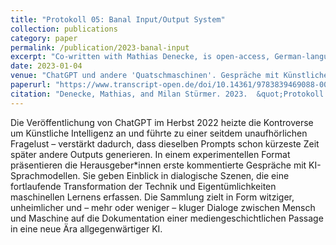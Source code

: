 ```yaml
---
title: "Protokoll 05: Banal Input/Output System"
collection: publications
category: paper
permalink: /publication/2023-banal-input
excerpt: "Co-written with Mathias Denecke, is open-access, German-language paper contributes to an experimental collection that aims to document the passage in media history into a new era of ubiquitous AI."
date: 2023-01-04
venue: "ChatGPT und andere 'Quatschmaschinen'. Gespräche mit Künstlicher Intelligenz"
paperurl: "https://www.transcript-open.de/doi/10.14361/9783839469088-006"
citation: "Denecke, Mathias, and Milan Stürmer. 2023.  &quot;Protokoll 05: Banal Input/Output System.&quot. In <i>ChatGPT und andere 'Quatschmaschinen'. Gespräche mit Künstlicher Intelligenz</i>. edited by Anna Tuschling, Andreas Sudmann, and Bernhard J. Dotzler. Transcript Verlag.."
---
```


Die Veröffentlichung von ChatGPT im Herbst 2022 heizte die Kontroverse um Künstliche Intelligenz an und führte zu einer seitdem unaufhörlichen Fragelust – verstärkt dadurch, dass dieselben Prompts schon kürzeste Zeit später andere Outputs generieren. In einem experimentellen Format präsentieren die Herausgeber*innen erste kommentierte Gespräche mit KI-Sprachmodellen. Sie geben Einblick in dialogische Szenen, die eine fortlaufende Transformation der Technik und Eigentümlichkeiten maschinellen Lernens erfassen. Die Sammlung zielt in Form witziger, unheimlicher und – mehr oder weniger – kluger Dialoge zwischen Mensch und Maschine auf die Dokumentation einer mediengeschichtlichen Passage in eine neue Ära allgegenwärtiger KI.

